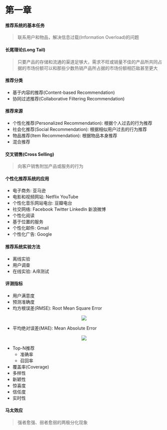 # 第一章

#### 推荐系统的基本任务

> 联系用户和物品，解决信息过载(Information Overload)的问题

#### 长尾理论(Long Tail)

> 只要产品的存储和流通的渠道足够大，需求不旺或销量不佳的产品所共同占据的市场份额可以和那些少数热销产品所占据的市场份额相匹敌甚至更大

#### 推荐分类

* 基于内容的推荐(Content-based Recommendation)
* 协同过滤推荐(Collaborative Filtering Recommendation)

#### 推荐来源

* 个性化推荐(Personalized Recommendation): 根据个人过去的行为推荐
* 社会化推荐(Social Recommendation): 根据相似用户过去的行为推荐
* 物品推荐(Item Recommendation): 根据物品本身推荐
* 混合推荐

#### 交叉销售(Cross Selling)

> 向客户销售附加产品或服务的行为

#### 个性化推荐系统的应用

* 电子商务: 亚马逊
* 电影和视频网站: Netflix YouTube
* 个性化音乐网站电台: 豆瓣电台
* 社交网络: Facebook Twitter LinkedIn 新浪微博
* 个性化阅读
* 基于位置的服务
* 个性化邮件: Gmail
* 个性化广告: Google

#### 推荐系统实验方法

* 离线实验
* 用户调查
* 在线实验: A/B测试

#### 评测指标

* 用户满意度
* 预测准确度
* 均方根误差(RMSE): Root Mean Square Error

<div align="center"><img src="http://latex.codecogs.com/svg.latex?RMSE=\frac{\sqrt{\sum_{i=1}^{n}(x_{i}-\hat{x}_{i})^2}}n" /></div>

* 平均绝对误差(MAE): Mean Absolute Error

<div align="center"><img src="http://latex.codecogs.com/svg.latex?MAE=\frac{\sum_{i=1}^{n}\left&space;|&space;x_{i}-\hat&space;x_{i}&space;\right&space;|}{n}" /></a></div>

* Top-N推荐
    * 准确率
    * 召回率
* 覆盖率(Coverage)
* 多样性
* 新颖性
* 惊喜度
* 信任度
* 实时性

#### 马太效应

> 强者愈强、弱者愈弱的两极分化现象
